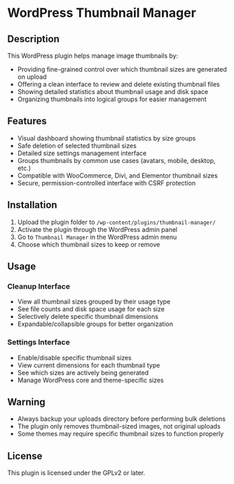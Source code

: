 # WordPress Thumbnail Manager

## Description

This WordPress plugin helps manage image thumbnails by:

- Providing fine-grained control over which thumbnail sizes are generated on upload
- Offering a clean interface to review and delete existing thumbnail files
- Showing detailed statistics about thumbnail usage and disk space
- Organizing thumbnails into logical groups for easier management

## Features

- Visual dashboard showing thumbnail statistics by size groups
- Safe deletion of selected thumbnail sizes
- Detailed size settings management interface
- Groups thumbnails by common use cases (avatars, mobile, desktop, etc.)
- Compatible with WooCommerce, Divi, and Elementor thumbnail sizes
- Secure, permission-controlled interface with CSRF protection

## Installation

1. Upload the plugin folder to `/wp-content/plugins/thumbnail-manager/`
2. Activate the plugin through the WordPress admin panel
3. Go to `Thumbnail Manager` in the WordPress admin menu
4. Choose which thumbnail sizes to keep or remove

## Usage

### Cleanup Interface
- View all thumbnail sizes grouped by their usage type
- See file counts and disk space usage for each size
- Selectively delete specific thumbnail dimensions
- Expandable/collapsible groups for better organization

### Settings Interface
- Enable/disable specific thumbnail sizes
- View current dimensions for each thumbnail type
- See which sizes are actively being generated
- Manage WordPress core and theme-specific sizes

## Warning

- Always backup your uploads directory before performing bulk deletions
- The plugin only removes thumbnail-sized images, not original uploads
- Some themes may require specific thumbnail sizes to function properly

## License

This plugin is licensed under the GPLv2 or later.
